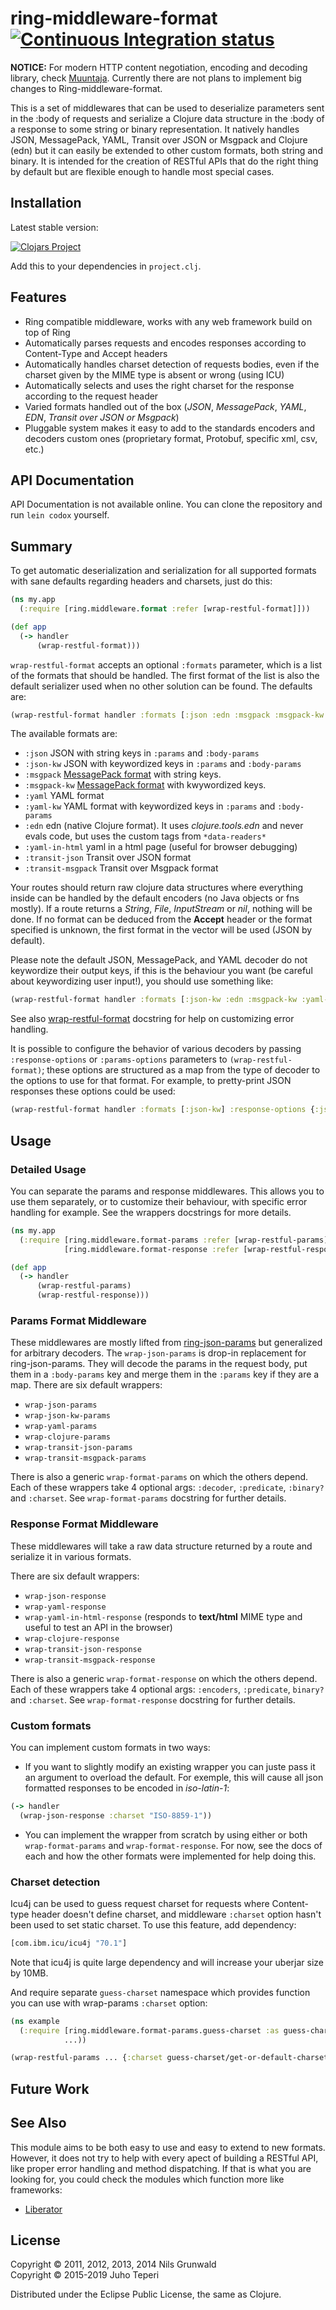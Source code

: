 # ring-middleware-format [![Continuous Integration status](https://secure.travis-ci.org/ngrunwald/ring-middleware-format.png)](http://travis-ci.org/ngrunwald/ring-middleware-format)

**NOTICE:** For modern HTTP content negotiation, encoding and decoding library, check [Muuntaja](https://github.com/metosin/muuntaja/). Currently there are not plans to implement big changes to Ring-middleware-format.

This is a set of middlewares that can be used to deserialize parameters sent in the :body of requests and serialize a Clojure data structure in the :body of a response to some string or binary representation. It natively handles JSON, MessagePack, YAML, Transit over JSON or Msgpack and Clojure (edn) but it can easily be extended to other custom formats, both string and binary. It is intended for the creation of RESTful APIs that do the right thing by default but are flexible enough to handle most special cases.

## Installation ##

Latest stable version:

[![Clojars Project](http://clojars.org/ring-middleware-format/latest-version.svg)](http://clojars.org/ring-middleware-format)

Add this to your dependencies in `project.clj`.

## Features ##

 - Ring compatible middleware, works with any web framework build on top of Ring
 - Automatically parses requests and encodes responses according to Content-Type and Accept headers
 - Automatically handles charset detection of requests bodies, even if the charset given by the MIME type is absent or wrong (using ICU)
 - Automatically selects and uses the right charset for the response according to the request header
 - Varied formats handled out of the box (*JSON*, *MessagePack*, *YAML*, *EDN*, *Transit over JSON or Msgpack*)
 - Pluggable system makes it easy to add to the standards encoders and decoders custom ones (proprietary format, Protobuf, specific xml, csv, etc.)

## API Documentation ##

<!--Full [API documentation](http://ngrunwald.github.com/ring-middleware-format) is available.-->
API Documentation is not available online. You can clone the repository and run `lein codox` yourself.

## Summary ##

To get automatic deserialization and serialization for all supported formats with sane defaults regarding headers and charsets, just do this:

```clojure
(ns my.app
  (:require [ring.middleware.format :refer [wrap-restful-format]]))

(def app
  (-> handler
      (wrap-restful-format)))
```
`wrap-restful-format` accepts an optional `:formats` parameter, which is a list of the formats that should be handled. The first format of the list is also the default serializer used when no other solution can be found. The defaults are:
```clojure
(wrap-restful-format handler :formats [:json :edn :msgpack :msgpack-kw :yaml :yaml-in-html :transit-json :transit-msgpack])
```

The available formats are:

  - `:json` JSON with string keys in `:params` and `:body-params`
  - `:json-kw` JSON with keywordized keys in `:params` and `:body-params`
  - `:msgpack` [MessagePack format](http://msgpack.org) with string keys.
  - `:msgpack-kw` [MessagePack format](http://msgpack.org) with kwywordized keys.
  - `:yaml` YAML format
  - `:yaml-kw` YAML format with keywordized keys in `:params` and `:body-params`
  - `:edn` edn (native Clojure format). It uses *clojure.tools.edn* and never evals code, but uses the custom tags from `*data-readers*` 
  - `:yaml-in-html` yaml in a html page (useful for browser debugging)
  - `:transit-json` Transit over JSON format
  - `:transit-msgpack` Transit over Msgpack format

Your routes should return raw clojure data structures where everything
inside can be handled by the default encoders (no Java objects or fns
mostly). If a route returns a _String_, _File_, _InputStream_ or _nil_, nothing will be done. If no format can be deduced from the **Accept** header or the format specified is unknown, the first format in the vector will be used (JSON by default).

Please note the default JSON, MessagePack, and YAML decoder do not keywordize their output keys, if this is the behaviour you want (be careful about keywordizing user input!), you should use something like:
```clojure
(wrap-restful-format handler :formats [:json-kw :edn :msgpack-kw :yaml-kw :yaml-in-html :transit-json :transit-msgpack])
```

See also [wrap-restful-format](http://ngrunwald.github.com/ring-middleware-format/ring.middleware.format.html#var-wrap-restful-format) docstring for help on customizing error handling.

It is possible to configure the behavior of various decoders by passing `:response-options` 
or `:params-options` parameters to `(wrap-restful-format)`; these options are structured as 
a map from the type of decoder to the options to use for that format. For example, to pretty-print 
JSON responses these options could be used:
```clojure
(wrap-restful-format handler :formats [:json-kw] :response-options {:json-kw {:pretty true}})
```

## Usage ##

### Detailed Usage ###

You can separate the params and response middlewares. This allows you to use them separately, or to customize their behaviour, with specific error handling for example. See the wrappers docstrings for more details.

```clojure
(ns my.app
  (:require [ring.middleware.format-params :refer [wrap-restful-params]]
            [ring.middleware.format-response :refer [wrap-restful-response]]))

(def app
  (-> handler
      (wrap-restful-params)
      (wrap-restful-response)))
```

### Params Format Middleware ###

These middlewares are mostly lifted from [ring-json-params](https://github.com/mmcgrana/ring-json-params) but generalized for arbitrary decoders. The `wrap-json-params` is drop-in replacement for ring-json-params. They will decode the params in the request body, put them in a `:body-params` key and merge them in the `:params` key if they are a map.
There are six default wrappers:

+ `wrap-json-params`
+ `wrap-json-kw-params`
+ `wrap-yaml-params`
+ `wrap-clojure-params`
+ `wrap-transit-json-params`
+ `wrap-transit-msgpack-params`

There is also a generic `wrap-format-params` on which the others depend. Each of these wrappers take 4 optional args: `:decoder`, `:predicate`, `:binary?` and `:charset`. See `wrap-format-params` docstring for further details.

### Response Format Middleware ###

These middlewares will take a raw data structure returned by a route and serialize it in various formats.

There are six default wrappers:

+ `wrap-json-response`
+ `wrap-yaml-response`
+ `wrap-yaml-in-html-response` (responds to **text/html** MIME type and useful to test an API in the browser)
+ `wrap-clojure-response`
+ `wrap-transit-json-response`
+ `wrap-transit-msgpack-response`

There is also a generic `wrap-format-response` on which the others depend. Each of these wrappers take 4 optional args: `:encoders`, `:predicate`, `binary?` and `:charset`. See `wrap-format-response` docstring for further details.

### Custom formats ###

You can implement custom formats in two ways:

+ If you want to slightly modify an existing wrapper you can juste pass it an argument to overload the default.
For exemple, this will cause all json formatted responses to be encoded in *iso-latin-1*:

```clojure
(-> handler
  (wrap-json-response :charset "ISO-8859-1"))
```
+ You can implement the wrapper from scratch by using either or both `wrap-format-params` and `wrap-format-response`. For now, see the docs of each and how the other formats were implemented for help doing this.

### Charset detection

Icu4j can be used to guess request charset for requests where Content-type header doesn't
define charset, and middleware `:charset` option hasn't been used to set static charset.
To use this feature, add dependency:

```clj
[com.ibm.icu/icu4j "70.1"]
```

Note that icu4j is quite large dependency and will increase your uberjar size by 10MB.

And require separate `guess-charset` namespace which provides function you can use
with wrap-params `:charset` option:

```clj
(ns example
  (:require [ring.middleware.format-params.guess-charset :as guess-charset]
            ...))

(wrap-restful-params ... {:charset guess-charset/get-or-default-charset})
```

## Future Work ##

## See Also ##

This module aims to be both easy to use and easy to extend to new formats. However, it does not try to help with every apect of building a RESTful API, like proper error handling and method dispatching. If that is what you are looking for, you could check the modules which function more like frameworks:

+ [Liberator](https://github.com/clojure-liberator/liberator)

## License ##

Copyright &copy; 2011, 2012, 2013, 2014 Nils Grunwald<br>
Copyright &copy; 2015-2019 Juho Teperi

Distributed under the Eclipse Public License, the same as Clojure.
